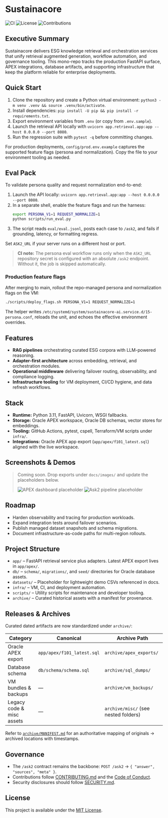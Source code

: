 # Sustainacore

![CI](https://img.shields.io/badge/status-production_ready-blue)
![License](https://img.shields.io/badge/license-MIT-green)
![Contributions](https://img.shields.io/badge/contributions-welcome-brightgreen)

## Executive Summary
Sustainacore delivers ESG knowledge retrieval and orchestration services that unify retrieval augmented generation, workflow automation, and governance tooling. This mono-repo tracks the production FastAPI surface, APEX integrations, database artifacts, and supporting infrastructure that keep the platform reliable for enterprise deployments. 

## Quick Start
1. Clone the repository and create a Python virtual environment: `python3 -m venv .venv && source .venv/bin/activate`.
2. Install dependencies: `pip install -U pip && pip install -r requirements.txt`.
3. Export environment variables from `.env` (or copy from `.env.sample`).
4. Launch the retrieval API locally with `uvicorn app.retrieval.app:app --host 0.0.0.0 --port 8080`.
5. Run the regression suite with `pytest -q` before committing changes.

For production deployments, `config/prod.env.example` captures the supported feature flags (persona and normalization). Copy the file to your environment tooling as needed.

## Eval Pack 
To validate persona quality and request normalization end-to-end:

1. Launch the API locally: `uvicorn app.retrieval.app:app --host 0.0.0.0 --port 8080`.
2. In a separate shell, enable the feature flags and run the harness:
   ```bash
   export PERSONA_V1=1 REQUEST_NORMALIZE=1
   python scripts/run_eval.py
   ```
3. The script reads `eval/eval.jsonl`, posts each case to `/ask2`, and fails if grounding, latency, or formatting regress.

Set `ASK2_URL` if your server runs on a different host or port.

> **CI note:** The persona eval workflow runs only when the `ASK2_URL` repository secret is configured with an absolute `/ask2` endpoint. Without it, the job is skipped automatically.

### Production feature flags

After merging to main, rollout the repo-managed persona and normalization flags on the VM:

```bash
./scripts/deploy_flags.sh PERSONA_V1=1 REQUEST_NORMALIZE=1
```

The helper writes `/etc/systemd/system/sustainacore-ai.service.d/15-persona.conf`, reloads the unit, and echoes the effective environment overrides.

## Features
- **RAG pipelines** orchestrating curated ESG corpora with LLM-powered reasoning.
- **Adapter-first architecture** across embedding, retrieval, and orchestration modules.
- **Operational middleware** delivering failover routing, observability, and compliance logging.
- **Infrastructure tooling** for VM deployment, CI/CD hygiene, and data refresh workflows.

## Stack
- **Runtime:** Python 3.11, FastAPI, Uvicorn, WSGI fallbacks.
- **Storage:** Oracle APEX workspace, Oracle DB schemas, vector stores for embeddings.
- **Tooling:** GitHub Actions, pytest, cspell, Terraform/VM scripts under `infra/`.
- **Integrations:** Oracle APEX app export (`app/apex/f101_latest.sql`) aligned with the live workspace.

## Screenshots & Demos
> Coming soon. Drop exports under `docs/images/` and update the placeholders below.
>
> ![APEX dashboard placeholder](docs/images/apex-dashboard-placeholder.png)
> ![Ask2 pipeline placeholder](docs/images/ask2-pipeline-placeholder.png)

## Roadmap
- Harden observability and tracing for production workloads.
- Expand integration tests around failover scenarios.
- Publish managed dataset snapshots and schema migrations.
- Document infrastructure-as-code paths for multi-region rollouts.

## Project Structure
- `app/` – FastAPI retrieval service plus adapters. Latest APEX export lives in `app/apex/`.
- `db/` – `schema/`, `migrations/`, and `seed/` directories for Oracle database assets.
- `datasets/` – Placeholder for lightweight demo CSVs referenced in docs.
- `infra/` – VM, CI, and deployment automation.
- `scripts/` – Utility scripts for maintenance and developer tooling.
- `archive/` – Curated historical assets with a manifest for provenance.

## Releases & Archives
Curated dated artifacts are now standardized under `archive/`:

| Category | Canonical | Archive Path |
| --- | --- | --- |
| Oracle APEX export | `app/apex/f101_latest.sql` | `archive/apex_exports/` |
| Database schema | `db/schema/schema.sql` | `archive/sql_dumps/` |
| VM bundles & backups | — | `archive/vm_backups/` |
| Legacy code & misc assets | — | `archive/misc/` (see nested folders) |

Refer to [`archive/MANIFEST.md`](archive/MANIFEST.md) for an authoritative mapping of originals → archived locations with timestamps.

## Governance
- The `/ask2` contract remains the backbone: `POST /ask2` → `{ "answer", "sources", "meta" }`.
- Contributions follow [CONTRIBUTING.md](CONTRIBUTING.md) and the [Code of Conduct](CODE_OF_CONDUCT.md).
- Security disclosures should follow [SECURITY.md](SECURITY.md).

## License
This project is available under the [MIT License](LICENSE).
